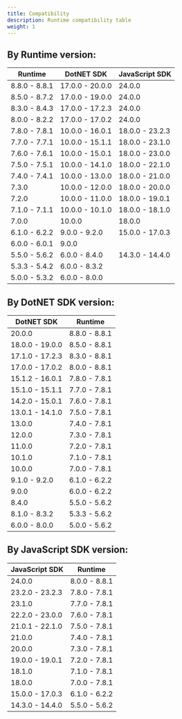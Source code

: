 ```yaml
---
title: Compatibility
description: Runtime compatibility table
weight: 1
---
```


<!-- BEGIN TABLE -->
## By Runtime version:
|    Runtime    |   DotNET SDK    | JavaScript SDK  |
|---------------|-----------------|-----------------|
| 8.8.0 - 8.8.1 | 17.0.0 - 20.0.0 | 24.0.0          |
| 8.5.0 - 8.7.2 | 17.0.0 - 19.0.0 | 24.0.0          |
| 8.3.0 - 8.4.3 | 17.0.0 - 17.2.3 | 24.0.0          |
| 8.0.0 - 8.2.2 | 17.0.0 - 17.0.2 | 24.0.0          |
| 7.8.0 - 7.8.1 | 10.0.0 - 16.0.1 | 18.0.0 - 23.2.3 |
| 7.7.0 - 7.7.1 | 10.0.0 - 15.1.1 | 18.0.0 - 23.1.0 |
| 7.6.0 - 7.6.1 | 10.0.0 - 15.0.1 | 18.0.0 - 23.0.0 |
| 7.5.0 - 7.5.1 | 10.0.0 - 14.1.0 | 18.0.0 - 22.1.0 |
| 7.4.0 - 7.4.1 | 10.0.0 - 13.0.0 | 18.0.0 - 21.0.0 |
| 7.3.0         | 10.0.0 - 12.0.0 | 18.0.0 - 20.0.0 |
| 7.2.0         | 10.0.0 - 11.0.0 | 18.0.0 - 19.0.1 |
| 7.1.0 - 7.1.1 | 10.0.0 - 10.1.0 | 18.0.0 - 18.1.0 |
| 7.0.0         | 10.0.0          | 18.0.0          |
| 6.1.0 - 6.2.2 | 9.0.0 - 9.2.0   | 15.0.0 - 17.0.3 |
| 6.0.0 - 6.0.1 | 9.0.0           |                 |
| 5.5.0 - 5.6.2 | 6.0.0 - 8.4.0   | 14.3.0 - 14.4.0 |
| 5.3.3 - 5.4.2 | 6.0.0 - 8.3.2   |                 |
| 5.0.0 - 5.3.2 | 6.0.0 - 8.0.0   |                 |

## By DotNET SDK version:
|   DotNET SDK    |    Runtime    |
|-----------------|---------------|
| 20.0.0          | 8.8.0 - 8.8.1 |
| 18.0.0 - 19.0.0 | 8.5.0 - 8.8.1 |
| 17.1.0 - 17.2.3 | 8.3.0 - 8.8.1 |
| 17.0.0 - 17.0.2 | 8.0.0 - 8.8.1 |
| 15.1.2 - 16.0.1 | 7.8.0 - 7.8.1 |
| 15.1.0 - 15.1.1 | 7.7.0 - 7.8.1 |
| 14.2.0 - 15.0.1 | 7.6.0 - 7.8.1 |
| 13.0.1 - 14.1.0 | 7.5.0 - 7.8.1 |
| 13.0.0          | 7.4.0 - 7.8.1 |
| 12.0.0          | 7.3.0 - 7.8.1 |
| 11.0.0          | 7.2.0 - 7.8.1 |
| 10.1.0          | 7.1.0 - 7.8.1 |
| 10.0.0          | 7.0.0 - 7.8.1 |
| 9.1.0 - 9.2.0   | 6.1.0 - 6.2.2 |
| 9.0.0           | 6.0.0 - 6.2.2 |
| 8.4.0           | 5.5.0 - 5.6.2 |
| 8.1.0 - 8.3.2   | 5.3.3 - 5.6.2 |
| 6.0.0 - 8.0.0   | 5.0.0 - 5.6.2 |

## By JavaScript SDK version:
| JavaScript SDK  |    Runtime    |
|-----------------|---------------|
| 24.0.0          | 8.0.0 - 8.8.1 |
| 23.2.0 - 23.2.3 | 7.8.0 - 7.8.1 |
| 23.1.0          | 7.7.0 - 7.8.1 |
| 22.2.0 - 23.0.0 | 7.6.0 - 7.8.1 |
| 21.0.1 - 22.1.0 | 7.5.0 - 7.8.1 |
| 21.0.0          | 7.4.0 - 7.8.1 |
| 20.0.0          | 7.3.0 - 7.8.1 |
| 19.0.0 - 19.0.1 | 7.2.0 - 7.8.1 |
| 18.1.0          | 7.1.0 - 7.8.1 |
| 18.0.0          | 7.0.0 - 7.8.1 |
| 15.0.0 - 17.0.3 | 6.1.0 - 6.2.2 |
| 14.3.0 - 14.4.0 | 5.5.0 - 5.6.2 |
<!-- END TABLE -->
